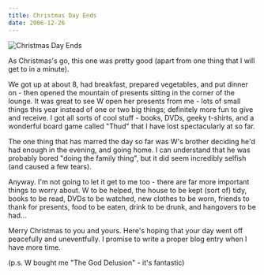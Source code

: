 ```yaml
---
title: Christmas Day Ends
date: 2006-12-26
---
```


![Christmas Day Ends](https://source.unsplash.com/03UCoidYvXw/1600x900)

As Christmas's go, this one was pretty good (apart from one thing that I will get to in a minute).

We got up at about 8, had breakfast, prepared vegetables, and put dinner on - then opened the mountain of presents sitting in the corner of the lounge. It was great to see W open her presents from me - lots of small things this year instead of one or two big things; definitely more fun to give and receive. I got all sorts of cool stuff - books, DVDs, geeky t-shirts, and a wonderful board game called "Thud" that I have lost spectacularly at so far.

The one thing that has marred the day so far was W's brother deciding he'd had enough in the evening, and going home. I can understand that he was probably bored "doing the family thing", but it did seem incredibly selfish (and caused a few tears).

Anyway. I'm not going to let it get to me too - there are far more important things to worry about. W to be helped, the house to be kept (sort of) tidy, books to be read, DVDs to be watched, new clothes to be worn, friends to thank for presents, food to be eaten, drink to be drunk, and hangovers to be had...

Merry Christmas to you and yours. Here's hoping that your day went off peacefully and uneventfully. I promise to write a proper blog entry when I have more time.

(p.s. W bought me "The God Delusion" - it's fantastic)